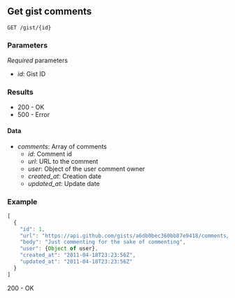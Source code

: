 ## Get gist comments

```
GET /gist/{id}
```

### Parameters

*Required* parameters

- *id*: Gist ID

### Results

- 200 - OK
- 500 - Error

#### Data
- *comments*: Array of comments
  - *id*: Comment id
  - *url*: URL to the comment
  - *user*: Object of the user comment owner
  - *created_at*: Creation date
  - *updated_at*: Update date

### Example

```javascript
[
  {
    "id": 1,
    "url": "https://api.github.com/gists/a6db0bec360bb87e9418/comments/1",
    "body": "Just commenting for the sake of commenting",
    "user": {Object of user},
    "created_at": "2011-04-18T23:23:56Z",
    "updated_at": "2011-04-18T23:23:56Z"
  }
]
```
200 - OK
``` 
